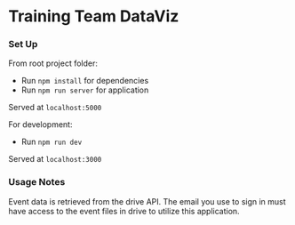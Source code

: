 # Training Team DataViz

### Set Up

From root project folder:

- Run `npm install` for dependencies
- Run `npm run server` for application

Served at `localhost:5000`

For development:

- Run `npm run dev`

Served at `localhost:3000`

### Usage Notes

Event data is retrieved from the drive API. The email you use to sign in must have access to the event files in drive to utilize this application.